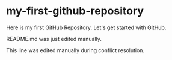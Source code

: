 # my-first-github-repository
Here is my first GitHub Repository. Let's get started with GitHub.

README.md was just edited manually.

This line was edited manually during conflict resolution.
